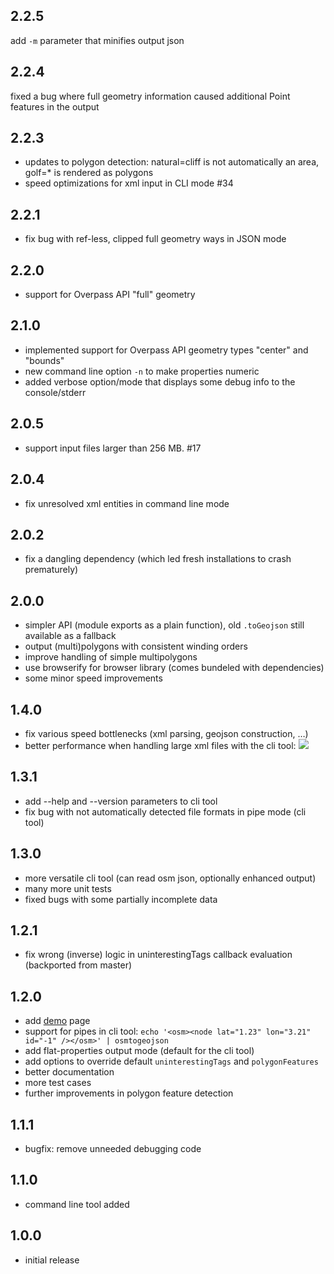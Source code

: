 2.2.5
-----
add `-m` parameter that minifies output json

2.2.4
-----
fixed a bug where full geometry information caused additional Point features in the output

2.2.3
-----
* updates to polygon detection: natural=cliff is not automatically an area, golf=* is rendered as polygons
* speed optimizations for xml input in CLI mode #34

2.2.1
-----
* fix bug with ref-less, clipped full geometry ways in JSON mode

2.2.0
-----
* support for Overpass API "full" geometry

2.1.0
-----
* implemented support for Overpass API geometry types "center" and "bounds"
* new command line option `-n` to make properties numeric
* added verbose option/mode that displays some debug info to the console/stderr

2.0.5
-----
* support input files larger than 256 MB. #17

2.0.4
-----
* fix unresolved xml entities in command line mode

2.0.2
-----
* fix a dangling dependency (which led fresh installations to crash prematurely)

2.0.0
-----
* simpler API (module exports as a plain function), old `.toGeojson` still available as a fallback
* output (multi)polygons with consistent winding orders
* improve handling of simple multipolygons
* use browserify for browser library (comes bundeled with dependencies)
* some minor speed improvements

1.4.0
-----
* fix various speed bottlenecks (xml parsing, geojson construction, …)
* better performance when handling large xml files with the cli tool: ![](https://f.cloud.github.com/assets/1927298/1461813/4a1ce53e-44ce-11e3-9a96-d600eb3aba9b.png)

1.3.1
-----
* add --help and --version parameters to cli tool
* fix bug with not automatically detected file formats in pipe mode (cli tool)

1.3.0
-----
* more versatile cli tool (can read osm json, optionally enhanced output)
* many more unit tests
* fixed bugs with some partially incomplete data

1.2.1
-----
* fix wrong (inverse) logic in uninterestingTags callback evaluation (backported from master)

1.2.0
-----
* add [demo](http://tyrasd.github.io/osmtogeojson/) page
* support for pipes in cli tool: `echo '<osm><node lat="1.23" lon="3.21" id="-1" /></osm>' | osmtogeojson`
* add flat-properties output mode (default for the cli tool)
* add options to override default `uninterestingTags` and `polygonFeatures`
* better documentation
* more test cases
* further improvements in polygon feature detection

1.1.1
-----
* bugfix: remove unneeded debugging code

1.1.0
-----
* command line tool added

1.0.0
-----
* initial release
